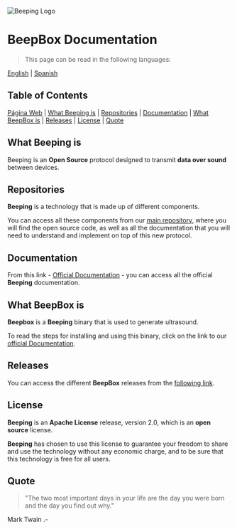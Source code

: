 ![Beeping Logo](https://beeping.io/assets/images/beeping/brand/brand48.png)

# BeepBox Documentation

> This page can be read in the following languages:

[English](README.md) | [Spanish](README.es.md)

## Table of Contents

[Página Web](https://beeping.io) |
[What Beeping is](#what-beeping-is) |
[Repositories](#repositories) |
[Documentation](#documentation) |
[What BeepBox is](#what-beepbox-is) |
[Releases](#releases) |
[License](#license) |
[Quote](#quote)

## What Beeping is

Beeping is an **Open Source** protocol designed to transmit **data over sound** between devices.

## Repositories

**Beeping** is a technology that is made up of different components.

You can access all these components from our [main repository](https://github.com/beeping-io), where you will find the open source code, as well as all the documentation that you will need to understand and implement on top of this new protocol.

## Documentation

From this link - [Official Documentation](https://en.beeping.land) - you can access all the official **Beeping** documentation.

## What BeepBox is

**Beepbox** is a **Beeping** binary that is used to generate ultrasound.

To read the steps for installing and using this binary, click on the link to our [official Documentation](https://en.beeping.land).

## Releases

You can access the different **BeepBox** releases from the [following link](https://github.com/beeping-io/beepbox/releases).

## License

**Beeping** is an **Apache License** release, version 2.0, which is an **open source** license.

**Beeping** has chosen to use this license to guarantee your freedom to share and use the technology without any economic charge, and to be sure that this technology is free for all users.

## Quote

> "The two most important days in your life are the day you were born and the day you find out why."

Mark Twain .-



